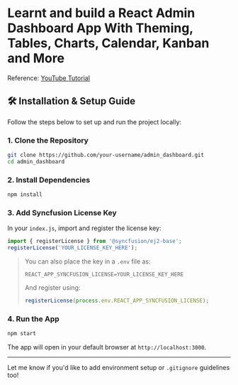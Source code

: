 
# Learnt and build a React Admin Dashboard App With Theming, Tables, Charts, Calendar, Kanban and More

Reference: [YouTube Tutorial](https://youtu.be/jx5hdo50a2M?si=k1Nbv3jWiOFEey03)


## 🛠 Installation & Setup Guide

Follow the steps below to set up and run the project locally:

### 1. Clone the Repository
```bash
git clone https://github.com/your-username/admin_dashboard.git
cd admin_dashboard
````

### 2. Install Dependencies

```bash
npm install
```

### 3. Add Syncfusion License Key

In your `index.js`, import and register the license key:

```js
import { registerLicense } from '@syncfusion/ej2-base';
registerLicense('YOUR_LICENSE_KEY_HERE');
```

> You can also place the key in a `.env` file as:
>
> ```
> REACT_APP_SYNCFUSION_LICENSE=YOUR_LICENSE_KEY_HERE
> ```
>
> And register using:
>
> ```js
> registerLicense(process.env.REACT_APP_SYNCFUSION_LICENSE);
> ```

### 4. Run the App

```bash
npm start
```

The app will open in your default browser at `http://localhost:3000`.

---

Let me know if you'd like to add environment setup or `.gitignore` guidelines too!

```
